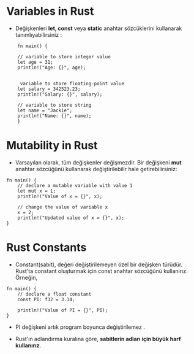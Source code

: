 # Variables in Rust

- Değişkenleri **let, const** veya **static** anahtar sözcüklerini kullanarak tanımlıyabilirsiniz :


```
    fn main() {
    
    // variable to store integer value
    let age = 31;
    println!("Age: {}", age);

   
     variable to store floating-point value
    let salary = 342523.23;
    println!("Salary: {}", salary);

    // variable to store string
    let name = "Jackie";
    println!("Name: {}", name);
    }
```

# Mutability in Rust

- Varsayılan olarak, tüm değişkenler değişmezdir. Bir değişkeni **mut** anahtar sözcüğünü kullanarak değiştirilebilir hale getirebilirsiniz:

```
fn main() {
    // declare a mutable variable with value 1
    let mut x = 1;
    println!("Value of x = {}", x);

    // change the value of variable x
    x = 2;
    println!("Updated value of x = {}", x);
}
```

# Rust Constants

- Constant(sabit), değeri değiştirilemeyen özel bir değişken türüdür. Rust'ta constant oluşturmak için const anahtar sözcüğünü kullanırız. Örneğin,

```
fn main() {
    // declare a float constant
    const PI: f32 = 3.14;

    println!("Value of PI = {}", PI);
}
```

- PI değişkeni artık program boyunca değiştirilemez .

- Rust'ın adlandırma kuralına göre, **sabitlerin adları için büyük harf kullanırız**.

